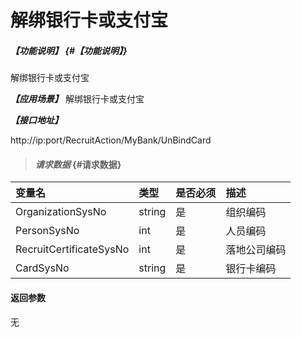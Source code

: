 # 解绑银行卡或支付宝

##### _【功能说明】_ {#【功能说明】}

解绑银行卡或支付宝

_**【应用场景】**_
解绑银行卡或支付宝



_**【接口地址】**_

http://ip:port/RecruitAction/MyBank/UnBindCard

> #### _请求数据_ {#请求数据}

| 变量名 | 类型 | 是否必须 | 描述 |
| :--- | :--- | :--- | :--- |
| OrganizationSysNo| string | 是 | 组织编码|
| PersonSysNo| int| 是 | 人员编码 |
| RecruitCertificateSysNo| int| 是 | 落地公司编码 |
| CardSysNo| string| 是 | 银行卡编码 |


#### 返回参数

无



